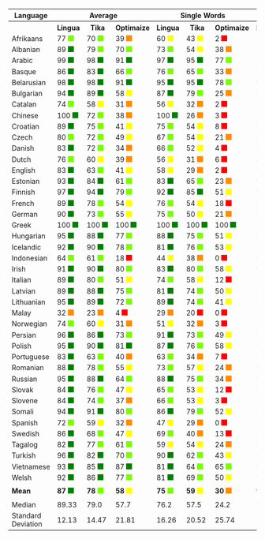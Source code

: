 <table>
    <tr>
        <th>Language</th>
        <th colspan="3">Average</th>
        <th colspan="3">Single Words</th>
        <th colspan="3">Word Pairs</th>
        <th colspan="3">Sentences</th>
    </tr>
    <tr>
        <th></th>
        <th>Lingua</th>
        <th>&nbsp;&nbsp;Tika&nbsp;&nbsp;</th>
        <th>Optimaize</th>
        <th>Lingua</th>
        <th>&nbsp;&nbsp;Tika&nbsp;&nbsp;</th>
        <th>Optimaize</th>
        <th>Lingua</th>
        <th>&nbsp;&nbsp;Tika&nbsp;&nbsp;</th>
        <th>Optimaize</th>
        <th>Lingua</th>
        <th>&nbsp;&nbsp;Tika&nbsp;&nbsp;</th>
        <th>Optimaize</th>
    </tr>
    	<tr>
		<td>Afrikaans</td>
		<td>77 <img src="images/lightgreen.png"></td>
		<td>70 <img src="images/lightgreen.png"></td>
		<td>39 <img src="images/orange.png"></td>
		<td>60 <img src="images/yellow.png"></td>
		<td>43 <img src="images/yellow.png"></td>
		<td>2 <img src="images/red.png"></td>
		<td>80 <img src="images/lightgreen.png"></td>
		<td>69 <img src="images/lightgreen.png"></td>
		<td>22 <img src="images/orange.png"></td>
		<td>90 <img src="images/green.png"></td>
		<td>98 <img src="images/green.png"></td>
		<td>93 <img src="images/green.png"></td>
	</tr>
	<tr>
		<td>Albanian</td>
		<td>89 <img src="images/green.png"></td>
		<td>79 <img src="images/lightgreen.png"></td>
		<td>70 <img src="images/lightgreen.png"></td>
		<td>73 <img src="images/lightgreen.png"></td>
		<td>54 <img src="images/yellow.png"></td>
		<td>38 <img src="images/orange.png"></td>
		<td>96 <img src="images/green.png"></td>
		<td>84 <img src="images/green.png"></td>
		<td>73 <img src="images/lightgreen.png"></td>
		<td>100 <img src="images/green.png"></td>
		<td>99 <img src="images/green.png"></td>
		<td>98 <img src="images/green.png"></td>
	</tr>
	<tr>
		<td>Arabic</td>
		<td>99 <img src="images/green.png"></td>
		<td>98 <img src="images/green.png"></td>
		<td>91 <img src="images/green.png"></td>
		<td>97 <img src="images/green.png"></td>
		<td>95 <img src="images/green.png"></td>
		<td>77 <img src="images/lightgreen.png"></td>
		<td>100 <img src="images/green.png"></td>
		<td>99 <img src="images/green.png"></td>
		<td>96 <img src="images/green.png"></td>
		<td>100 <img src="images/green.png"></td>
		<td>100 <img src="images/green.png"></td>
		<td>100 <img src="images/green.png"></td>
	</tr>
	<tr>
		<td>Basque</td>
		<td>86 <img src="images/green.png"></td>
		<td>83 <img src="images/green.png"></td>
		<td>66 <img src="images/lightgreen.png"></td>
		<td>76 <img src="images/lightgreen.png"></td>
		<td>65 <img src="images/lightgreen.png"></td>
		<td>33 <img src="images/orange.png"></td>
		<td>90 <img src="images/green.png"></td>
		<td>86 <img src="images/green.png"></td>
		<td>70 <img src="images/lightgreen.png"></td>
		<td>93 <img src="images/green.png"></td>
		<td>98 <img src="images/green.png"></td>
		<td>95 <img src="images/green.png"></td>
	</tr>
	<tr>
		<td>Belarusian</td>
		<td>98 <img src="images/green.png"></td>
		<td>98 <img src="images/green.png"></td>
		<td>91 <img src="images/green.png"></td>
		<td>95 <img src="images/green.png"></td>
		<td>95 <img src="images/green.png"></td>
		<td>78 <img src="images/lightgreen.png"></td>
		<td>99 <img src="images/green.png"></td>
		<td>99 <img src="images/green.png"></td>
		<td>96 <img src="images/green.png"></td>
		<td>99 <img src="images/green.png"></td>
		<td>100 <img src="images/green.png"></td>
		<td>100 <img src="images/green.png"></td>
	</tr>
	<tr>
		<td>Bulgarian</td>
		<td>94 <img src="images/green.png"></td>
		<td>89 <img src="images/green.png"></td>
		<td>58 <img src="images/yellow.png"></td>
		<td>87 <img src="images/green.png"></td>
		<td>79 <img src="images/lightgreen.png"></td>
		<td>25 <img src="images/orange.png"></td>
		<td>96 <img src="images/green.png"></td>
		<td>89 <img src="images/green.png"></td>
		<td>51 <img src="images/yellow.png"></td>
		<td>99 <img src="images/green.png"></td>
		<td>99 <img src="images/green.png"></td>
		<td>97 <img src="images/green.png"></td>
	</tr>
	<tr>
		<td>Catalan</td>
		<td>74 <img src="images/lightgreen.png"></td>
		<td>58 <img src="images/yellow.png"></td>
		<td>31 <img src="images/orange.png"></td>
		<td>56 <img src="images/yellow.png"></td>
		<td>32 <img src="images/orange.png"></td>
		<td>2 <img src="images/red.png"></td>
		<td>79 <img src="images/lightgreen.png"></td>
		<td>56 <img src="images/yellow.png"></td>
		<td>16 <img src="images/red.png"></td>
		<td>87 <img src="images/green.png"></td>
		<td>84 <img src="images/green.png"></td>
		<td>77 <img src="images/lightgreen.png"></td>
	</tr>
	<tr>
		<td>Chinese</td>
		<td>100 <img src="images/green.png"></td>
		<td>72 <img src="images/lightgreen.png"></td>
		<td>38 <img src="images/orange.png"></td>
		<td>100 <img src="images/green.png"></td>
		<td>26 <img src="images/orange.png"></td>
		<td>3 <img src="images/red.png"></td>
		<td>100 <img src="images/green.png"></td>
		<td>91 <img src="images/green.png"></td>
		<td>10 <img src="images/red.png"></td>
		<td>100 <img src="images/green.png"></td>
		<td>100 <img src="images/green.png"></td>
		<td>100 <img src="images/green.png"></td>
	</tr>
	<tr>
		<td>Croatian</td>
		<td>89 <img src="images/green.png"></td>
		<td>75 <img src="images/lightgreen.png"></td>
		<td>41 <img src="images/yellow.png"></td>
		<td>75 <img src="images/lightgreen.png"></td>
		<td>54 <img src="images/yellow.png"></td>
		<td>8 <img src="images/red.png"></td>
		<td>91 <img src="images/green.png"></td>
		<td>72 <img src="images/lightgreen.png"></td>
		<td>24 <img src="images/orange.png"></td>
		<td>99 <img src="images/green.png"></td>
		<td>97 <img src="images/green.png"></td>
		<td>91 <img src="images/green.png"></td>
	</tr>
	<tr>
		<td>Czech</td>
		<td>80 <img src="images/lightgreen.png"></td>
		<td>72 <img src="images/lightgreen.png"></td>
		<td>49 <img src="images/yellow.png"></td>
		<td>67 <img src="images/lightgreen.png"></td>
		<td>54 <img src="images/yellow.png"></td>
		<td>21 <img src="images/orange.png"></td>
		<td>84 <img src="images/green.png"></td>
		<td>74 <img src="images/lightgreen.png"></td>
		<td>46 <img src="images/yellow.png"></td>
		<td>90 <img src="images/green.png"></td>
		<td>88 <img src="images/green.png"></td>
		<td>81 <img src="images/green.png"></td>
	</tr>
	<tr>
		<td>Danish</td>
		<td>83 <img src="images/green.png"></td>
		<td>72 <img src="images/lightgreen.png"></td>
		<td>34 <img src="images/orange.png"></td>
		<td>66 <img src="images/lightgreen.png"></td>
		<td>52 <img src="images/yellow.png"></td>
		<td>4 <img src="images/red.png"></td>
		<td>86 <img src="images/green.png"></td>
		<td>71 <img src="images/lightgreen.png"></td>
		<td>16 <img src="images/red.png"></td>
		<td>99 <img src="images/green.png"></td>
		<td>93 <img src="images/green.png"></td>
		<td>80 <img src="images/lightgreen.png"></td>
	</tr>
	<tr>
		<td>Dutch</td>
		<td>76 <img src="images/lightgreen.png"></td>
		<td>60 <img src="images/yellow.png"></td>
		<td>39 <img src="images/orange.png"></td>
		<td>56 <img src="images/yellow.png"></td>
		<td>31 <img src="images/orange.png"></td>
		<td>6 <img src="images/red.png"></td>
		<td>81 <img src="images/green.png"></td>
		<td>51 <img src="images/yellow.png"></td>
		<td>19 <img src="images/red.png"></td>
		<td>92 <img src="images/green.png"></td>
		<td>98 <img src="images/green.png"></td>
		<td>91 <img src="images/green.png"></td>
	</tr>
	<tr>
		<td>English</td>
		<td>83 <img src="images/green.png"></td>
		<td>63 <img src="images/lightgreen.png"></td>
		<td>41 <img src="images/yellow.png"></td>
		<td>58 <img src="images/yellow.png"></td>
		<td>29 <img src="images/orange.png"></td>
		<td>2 <img src="images/red.png"></td>
		<td>92 <img src="images/green.png"></td>
		<td>62 <img src="images/lightgreen.png"></td>
		<td>23 <img src="images/orange.png"></td>
		<td>99 <img src="images/green.png"></td>
		<td>99 <img src="images/green.png"></td>
		<td>97 <img src="images/green.png"></td>
	</tr>
	<tr>
		<td>Estonian</td>
		<td>93 <img src="images/green.png"></td>
		<td>84 <img src="images/green.png"></td>
		<td>61 <img src="images/lightgreen.png"></td>
		<td>83 <img src="images/green.png"></td>
		<td>65 <img src="images/lightgreen.png"></td>
		<td>23 <img src="images/orange.png"></td>
		<td>96 <img src="images/green.png"></td>
		<td>88 <img src="images/green.png"></td>
		<td>63 <img src="images/lightgreen.png"></td>
		<td>99 <img src="images/green.png"></td>
		<td>100 <img src="images/green.png"></td>
		<td>98 <img src="images/green.png"></td>
	</tr>
	<tr>
		<td>Finnish</td>
		<td>97 <img src="images/green.png"></td>
		<td>94 <img src="images/green.png"></td>
		<td>79 <img src="images/lightgreen.png"></td>
		<td>92 <img src="images/green.png"></td>
		<td>85 <img src="images/green.png"></td>
		<td>51 <img src="images/yellow.png"></td>
		<td>98 <img src="images/green.png"></td>
		<td>96 <img src="images/green.png"></td>
		<td>85 <img src="images/green.png"></td>
		<td>100 <img src="images/green.png"></td>
		<td>100 <img src="images/green.png"></td>
		<td>100 <img src="images/green.png"></td>
	</tr>
	<tr>
		<td>French</td>
		<td>89 <img src="images/green.png"></td>
		<td>78 <img src="images/lightgreen.png"></td>
		<td>54 <img src="images/yellow.png"></td>
		<td>76 <img src="images/lightgreen.png"></td>
		<td>54 <img src="images/yellow.png"></td>
		<td>18 <img src="images/red.png"></td>
		<td>95 <img src="images/green.png"></td>
		<td>80 <img src="images/lightgreen.png"></td>
		<td>48 <img src="images/yellow.png"></td>
		<td>97 <img src="images/green.png"></td>
		<td>99 <img src="images/green.png"></td>
		<td>97 <img src="images/green.png"></td>
	</tr>
	<tr>
		<td>German</td>
		<td>90 <img src="images/green.png"></td>
		<td>73 <img src="images/lightgreen.png"></td>
		<td>55 <img src="images/yellow.png"></td>
		<td>75 <img src="images/lightgreen.png"></td>
		<td>50 <img src="images/yellow.png"></td>
		<td>21 <img src="images/orange.png"></td>
		<td>95 <img src="images/green.png"></td>
		<td>70 <img src="images/lightgreen.png"></td>
		<td>45 <img src="images/yellow.png"></td>
		<td>100 <img src="images/green.png"></td>
		<td>100 <img src="images/green.png"></td>
		<td>99 <img src="images/green.png"></td>
	</tr>
	<tr>
		<td>Greek</td>
		<td>100 <img src="images/green.png"></td>
		<td>100 <img src="images/green.png"></td>
		<td>100 <img src="images/green.png"></td>
		<td>100 <img src="images/green.png"></td>
		<td>100 <img src="images/green.png"></td>
		<td>100 <img src="images/green.png"></td>
		<td>100 <img src="images/green.png"></td>
		<td>100 <img src="images/green.png"></td>
		<td>100 <img src="images/green.png"></td>
		<td>100 <img src="images/green.png"></td>
		<td>100 <img src="images/green.png"></td>
		<td>100 <img src="images/green.png"></td>
	</tr>
	<tr>
		<td>Hungarian</td>
		<td>95 <img src="images/green.png"></td>
		<td>88 <img src="images/green.png"></td>
		<td>77 <img src="images/lightgreen.png"></td>
		<td>88 <img src="images/green.png"></td>
		<td>75 <img src="images/lightgreen.png"></td>
		<td>51 <img src="images/yellow.png"></td>
		<td>98 <img src="images/green.png"></td>
		<td>91 <img src="images/green.png"></td>
		<td>81 <img src="images/green.png"></td>
		<td>100 <img src="images/green.png"></td>
		<td>100 <img src="images/green.png"></td>
		<td>99 <img src="images/green.png"></td>
	</tr>
	<tr>
		<td>Icelandic</td>
		<td>92 <img src="images/green.png"></td>
		<td>90 <img src="images/green.png"></td>
		<td>78 <img src="images/lightgreen.png"></td>
		<td>81 <img src="images/green.png"></td>
		<td>76 <img src="images/lightgreen.png"></td>
		<td>53 <img src="images/yellow.png"></td>
		<td>94 <img src="images/green.png"></td>
		<td>93 <img src="images/green.png"></td>
		<td>81 <img src="images/green.png"></td>
		<td>100 <img src="images/green.png"></td>
		<td>100 <img src="images/green.png"></td>
		<td>99 <img src="images/green.png"></td>
	</tr>
	<tr>
		<td>Indonesian</td>
		<td>64 <img src="images/lightgreen.png"></td>
		<td>61 <img src="images/lightgreen.png"></td>
		<td>18 <img src="images/red.png"></td>
		<td>44 <img src="images/yellow.png"></td>
		<td>38 <img src="images/orange.png"></td>
		<td>0 <img src="images/red.png"></td>
		<td>62 <img src="images/lightgreen.png"></td>
		<td>62 <img src="images/lightgreen.png"></td>
		<td>1 <img src="images/red.png"></td>
		<td>85 <img src="images/green.png"></td>
		<td>82 <img src="images/green.png"></td>
		<td>54 <img src="images/yellow.png"></td>
	</tr>
	<tr>
		<td>Irish</td>
		<td>91 <img src="images/green.png"></td>
		<td>90 <img src="images/green.png"></td>
		<td>80 <img src="images/lightgreen.png"></td>
		<td>83 <img src="images/green.png"></td>
		<td>80 <img src="images/lightgreen.png"></td>
		<td>58 <img src="images/yellow.png"></td>
		<td>94 <img src="images/green.png"></td>
		<td>92 <img src="images/green.png"></td>
		<td>85 <img src="images/green.png"></td>
		<td>96 <img src="images/green.png"></td>
		<td>99 <img src="images/green.png"></td>
		<td>98 <img src="images/green.png"></td>
	</tr>
	<tr>
		<td>Italian</td>
		<td>89 <img src="images/green.png"></td>
		<td>80 <img src="images/lightgreen.png"></td>
		<td>51 <img src="images/yellow.png"></td>
		<td>74 <img src="images/lightgreen.png"></td>
		<td>58 <img src="images/yellow.png"></td>
		<td>12 <img src="images/red.png"></td>
		<td>94 <img src="images/green.png"></td>
		<td>84 <img src="images/green.png"></td>
		<td>43 <img src="images/yellow.png"></td>
		<td>100 <img src="images/green.png"></td>
		<td>99 <img src="images/green.png"></td>
		<td>98 <img src="images/green.png"></td>
	</tr>
	<tr>
		<td>Latvian</td>
		<td>89 <img src="images/green.png"></td>
		<td>88 <img src="images/green.png"></td>
		<td>75 <img src="images/lightgreen.png"></td>
		<td>81 <img src="images/green.png"></td>
		<td>74 <img src="images/lightgreen.png"></td>
		<td>50 <img src="images/yellow.png"></td>
		<td>92 <img src="images/green.png"></td>
		<td>90 <img src="images/green.png"></td>
		<td>77 <img src="images/lightgreen.png"></td>
		<td>93 <img src="images/green.png"></td>
		<td>98 <img src="images/green.png"></td>
		<td>96 <img src="images/green.png"></td>
	</tr>
	<tr>
		<td>Lithuanian</td>
		<td>95 <img src="images/green.png"></td>
		<td>89 <img src="images/green.png"></td>
		<td>72 <img src="images/lightgreen.png"></td>
		<td>89 <img src="images/green.png"></td>
		<td>74 <img src="images/lightgreen.png"></td>
		<td>41 <img src="images/yellow.png"></td>
		<td>98 <img src="images/green.png"></td>
		<td>92 <img src="images/green.png"></td>
		<td>77 <img src="images/lightgreen.png"></td>
		<td>100 <img src="images/green.png"></td>
		<td>99 <img src="images/green.png"></td>
		<td>98 <img src="images/green.png"></td>
	</tr>
	<tr>
		<td>Malay</td>
		<td>32 <img src="images/orange.png"></td>
		<td>23 <img src="images/orange.png"></td>
		<td>4 <img src="images/red.png"></td>
		<td>29 <img src="images/orange.png"></td>
		<td>20 <img src="images/red.png"></td>
		<td>0 <img src="images/red.png"></td>
		<td>39 <img src="images/orange.png"></td>
		<td>22 <img src="images/orange.png"></td>
		<td>0 <img src="images/red.png"></td>
		<td>27 <img src="images/orange.png"></td>
		<td>28 <img src="images/orange.png"></td>
		<td>11 <img src="images/red.png"></td>
	</tr>
	<tr>
		<td>Norwegian</td>
		<td>74 <img src="images/lightgreen.png"></td>
		<td>60 <img src="images/yellow.png"></td>
		<td>31 <img src="images/orange.png"></td>
		<td>51 <img src="images/yellow.png"></td>
		<td>32 <img src="images/orange.png"></td>
		<td>3 <img src="images/red.png"></td>
		<td>75 <img src="images/lightgreen.png"></td>
		<td>54 <img src="images/yellow.png"></td>
		<td>9 <img src="images/red.png"></td>
		<td>96 <img src="images/green.png"></td>
		<td>95 <img src="images/green.png"></td>
		<td>81 <img src="images/green.png"></td>
	</tr>
	<tr>
		<td>Persian</td>
		<td>96 <img src="images/green.png"></td>
		<td>86 <img src="images/green.png"></td>
		<td>73 <img src="images/lightgreen.png"></td>
		<td>91 <img src="images/green.png"></td>
		<td>73 <img src="images/lightgreen.png"></td>
		<td>49 <img src="images/yellow.png"></td>
		<td>99 <img src="images/green.png"></td>
		<td>85 <img src="images/green.png"></td>
		<td>72 <img src="images/lightgreen.png"></td>
		<td>98 <img src="images/green.png"></td>
		<td>99 <img src="images/green.png"></td>
		<td>99 <img src="images/green.png"></td>
	</tr>
	<tr>
		<td>Polish</td>
		<td>95 <img src="images/green.png"></td>
		<td>90 <img src="images/green.png"></td>
		<td>81 <img src="images/green.png"></td>
		<td>87 <img src="images/green.png"></td>
		<td>76 <img src="images/lightgreen.png"></td>
		<td>58 <img src="images/yellow.png"></td>
		<td>99 <img src="images/green.png"></td>
		<td>93 <img src="images/green.png"></td>
		<td>86 <img src="images/green.png"></td>
		<td>100 <img src="images/green.png"></td>
		<td>100 <img src="images/green.png"></td>
		<td>100 <img src="images/green.png"></td>
	</tr>
	<tr>
		<td>Portuguese</td>
		<td>83 <img src="images/green.png"></td>
		<td>63 <img src="images/lightgreen.png"></td>
		<td>40 <img src="images/orange.png"></td>
		<td>63 <img src="images/lightgreen.png"></td>
		<td>34 <img src="images/orange.png"></td>
		<td>7 <img src="images/red.png"></td>
		<td>87 <img src="images/green.png"></td>
		<td>58 <img src="images/yellow.png"></td>
		<td>19 <img src="images/red.png"></td>
		<td>98 <img src="images/green.png"></td>
		<td>98 <img src="images/green.png"></td>
		<td>94 <img src="images/green.png"></td>
	</tr>
	<tr>
		<td>Romanian</td>
		<td>88 <img src="images/green.png"></td>
		<td>78 <img src="images/lightgreen.png"></td>
		<td>55 <img src="images/yellow.png"></td>
		<td>73 <img src="images/lightgreen.png"></td>
		<td>57 <img src="images/yellow.png"></td>
		<td>24 <img src="images/orange.png"></td>
		<td>92 <img src="images/green.png"></td>
		<td>80 <img src="images/lightgreen.png"></td>
		<td>50 <img src="images/yellow.png"></td>
		<td>98 <img src="images/green.png"></td>
		<td>97 <img src="images/green.png"></td>
		<td>91 <img src="images/green.png"></td>
	</tr>
	<tr>
		<td>Russian</td>
		<td>95 <img src="images/green.png"></td>
		<td>88 <img src="images/green.png"></td>
		<td>64 <img src="images/lightgreen.png"></td>
		<td>88 <img src="images/green.png"></td>
		<td>75 <img src="images/lightgreen.png"></td>
		<td>34 <img src="images/orange.png"></td>
		<td>98 <img src="images/green.png"></td>
		<td>92 <img src="images/green.png"></td>
		<td>67 <img src="images/lightgreen.png"></td>
		<td>99 <img src="images/green.png"></td>
		<td>95 <img src="images/green.png"></td>
		<td>90 <img src="images/green.png"></td>
	</tr>
	<tr>
		<td>Slovak</td>
		<td>84 <img src="images/green.png"></td>
		<td>76 <img src="images/lightgreen.png"></td>
		<td>47 <img src="images/yellow.png"></td>
		<td>65 <img src="images/lightgreen.png"></td>
		<td>53 <img src="images/yellow.png"></td>
		<td>12 <img src="images/red.png"></td>
		<td>90 <img src="images/green.png"></td>
		<td>76 <img src="images/lightgreen.png"></td>
		<td>38 <img src="images/orange.png"></td>
		<td>98 <img src="images/green.png"></td>
		<td>98 <img src="images/green.png"></td>
		<td>92 <img src="images/green.png"></td>
	</tr>
	<tr>
		<td>Slovene</td>
		<td>84 <img src="images/green.png"></td>
		<td>74 <img src="images/lightgreen.png"></td>
		<td>37 <img src="images/orange.png"></td>
		<td>66 <img src="images/lightgreen.png"></td>
		<td>53 <img src="images/yellow.png"></td>
		<td>3 <img src="images/red.png"></td>
		<td>88 <img src="images/green.png"></td>
		<td>72 <img src="images/lightgreen.png"></td>
		<td>18 <img src="images/red.png"></td>
		<td>99 <img src="images/green.png"></td>
		<td>98 <img src="images/green.png"></td>
		<td>90 <img src="images/green.png"></td>
	</tr>
	<tr>
		<td>Somali</td>
		<td>94 <img src="images/green.png"></td>
		<td>91 <img src="images/green.png"></td>
		<td>80 <img src="images/lightgreen.png"></td>
		<td>86 <img src="images/green.png"></td>
		<td>79 <img src="images/lightgreen.png"></td>
		<td>52 <img src="images/yellow.png"></td>
		<td>97 <img src="images/green.png"></td>
		<td>94 <img src="images/green.png"></td>
		<td>88 <img src="images/green.png"></td>
		<td>99 <img src="images/green.png"></td>
		<td>100 <img src="images/green.png"></td>
		<td>100 <img src="images/green.png"></td>
	</tr>
	<tr>
		<td>Spanish</td>
		<td>72 <img src="images/lightgreen.png"></td>
		<td>59 <img src="images/yellow.png"></td>
		<td>32 <img src="images/orange.png"></td>
		<td>47 <img src="images/yellow.png"></td>
		<td>29 <img src="images/orange.png"></td>
		<td>0 <img src="images/red.png"></td>
		<td>72 <img src="images/lightgreen.png"></td>
		<td>50 <img src="images/yellow.png"></td>
		<td>6 <img src="images/red.png"></td>
		<td>98 <img src="images/green.png"></td>
		<td>97 <img src="images/green.png"></td>
		<td>91 <img src="images/green.png"></td>
	</tr>
	<tr>
		<td>Swedish</td>
		<td>86 <img src="images/green.png"></td>
		<td>68 <img src="images/lightgreen.png"></td>
		<td>47 <img src="images/yellow.png"></td>
		<td>69 <img src="images/lightgreen.png"></td>
		<td>40 <img src="images/orange.png"></td>
		<td>13 <img src="images/red.png"></td>
		<td>89 <img src="images/green.png"></td>
		<td>67 <img src="images/lightgreen.png"></td>
		<td>37 <img src="images/orange.png"></td>
		<td>99 <img src="images/green.png"></td>
		<td>96 <img src="images/green.png"></td>
		<td>91 <img src="images/green.png"></td>
	</tr>
	<tr>
		<td>Tagalog</td>
		<td>82 <img src="images/green.png"></td>
		<td>77 <img src="images/lightgreen.png"></td>
		<td>61 <img src="images/lightgreen.png"></td>
		<td>59 <img src="images/yellow.png"></td>
		<td>54 <img src="images/yellow.png"></td>
		<td>24 <img src="images/orange.png"></td>
		<td>88 <img src="images/green.png"></td>
		<td>79 <img src="images/lightgreen.png"></td>
		<td>62 <img src="images/lightgreen.png"></td>
		<td>98 <img src="images/green.png"></td>
		<td>99 <img src="images/green.png"></td>
		<td>97 <img src="images/green.png"></td>
	</tr>
	<tr>
		<td>Turkish</td>
		<td>96 <img src="images/green.png"></td>
		<td>82 <img src="images/green.png"></td>
		<td>70 <img src="images/lightgreen.png"></td>
		<td>90 <img src="images/green.png"></td>
		<td>62 <img src="images/lightgreen.png"></td>
		<td>43 <img src="images/yellow.png"></td>
		<td>98 <img src="images/green.png"></td>
		<td>83 <img src="images/green.png"></td>
		<td>70 <img src="images/lightgreen.png"></td>
		<td>100 <img src="images/green.png"></td>
		<td>99 <img src="images/green.png"></td>
		<td>96 <img src="images/green.png"></td>
	</tr>
	<tr>
		<td>Vietnamese</td>
		<td>93 <img src="images/green.png"></td>
		<td>85 <img src="images/green.png"></td>
		<td>87 <img src="images/green.png"></td>
		<td>81 <img src="images/green.png"></td>
		<td>64 <img src="images/lightgreen.png"></td>
		<td>65 <img src="images/lightgreen.png"></td>
		<td>97 <img src="images/green.png"></td>
		<td>92 <img src="images/green.png"></td>
		<td>95 <img src="images/green.png"></td>
		<td>100 <img src="images/green.png"></td>
		<td>100 <img src="images/green.png"></td>
		<td>100 <img src="images/green.png"></td>
	</tr>
	<tr>
		<td>Welsh</td>
		<td>92 <img src="images/green.png"></td>
		<td>86 <img src="images/green.png"></td>
		<td>77 <img src="images/lightgreen.png"></td>
		<td>81 <img src="images/green.png"></td>
		<td>69 <img src="images/lightgreen.png"></td>
		<td>50 <img src="images/yellow.png"></td>
		<td>97 <img src="images/green.png"></td>
		<td>88 <img src="images/green.png"></td>
		<td>82 <img src="images/green.png"></td>
		<td>99 <img src="images/green.png"></td>
		<td>100 <img src="images/green.png"></td>
		<td>99 <img src="images/green.png"></td>
	</tr>
	<tr>
		<td colspan="9"></td>
	</tr>
	<tr>
		<td><strong>Mean</strong></td>
		<td><strong>87</strong> <img src="images/green.png"></td>
		<td><strong>78</strong> <img src="images/lightgreen.png"></td>
		<td><strong>58</strong> <img src="images/yellow.png"></td>
		<td><strong>75</strong> <img src="images/lightgreen.png"></td>
		<td><strong>59</strong> <img src="images/yellow.png"></td>
		<td><strong>30</strong> <img src="images/orange.png"></td>
		<td><strong>90</strong> <img src="images/green.png"></td>
		<td><strong>79</strong> <img src="images/lightgreen.png"></td>
		<td><strong>52</strong> <img src="images/yellow.png"></td>
		<td><strong>96</strong> <img src="images/green.png"></td>
		<td><strong>96</strong> <img src="images/green.png"></td>
		<td><strong>92</strong> <img src="images/green.png"></td>
	</tr>
	<tr>
		<td colspan="9"></td>
	</tr>
	<tr>
		<td>Median</td>
		<td>89.33</td>
		<td>79.0</td>
		<td>57.7</td>
		<td>76.2</td>
		<td>57.5</td>
		<td>24.2</td>
		<td>94.2</td>
		<td>83.6</td>
		<td>51.3</td>
		<td>99.1</td>
		<td>99.0</td>
		<td>96.8</td>
	</tr>
	<tr>
		<td>Standard Deviation</td>
		<td>12.13</td>
		<td>14.47</td>
		<td>21.81</td>
		<td>16.26</td>
		<td>20.52</td>
		<td>25.74</td>
		<td>11.71</td>
		<td>16.71</td>
		<td>31.06</td>
		<td>11.6</td>
		<td>11.61</td>
		<td>15.56</td>
	</tr>
</table>